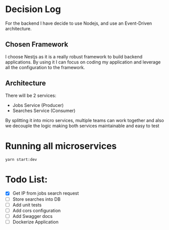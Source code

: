 # Decision Log

For the backend I have decide to use Nodejs, and use an Event-Driven architecture.

## Chosen Framework
I choose Nestjs as it is a really robust framework to build backend applications. By using it I can focus on coding my application and leverage all the configuration to the framework.

## Architecture
There will be 2 services:
 - Jobs Service (Producer)
 - Searches Service (Consumer)

 By splitting it into micro services, multiple teams can work together and also we decouple the logic making both services maintainable and easy to test

# Running all microservices
```
yarn start:dev
```

# Todo List:
- [x] Get IP from jobs search request
- [ ] Store searches into DB
- [ ] Add unit tests
- [ ] Add cors configuration
- [ ] Add Swagger docs
- [ ] Dockerize Application
